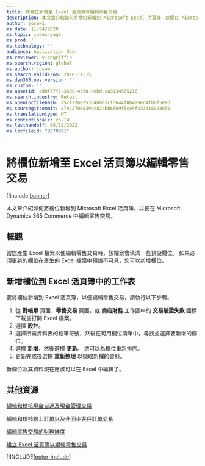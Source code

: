 ```yaml
---
title: 將欄位新增至 Excel 活頁簿以編輯零售交易
description: 本文章介紹如何將欄位新增到 Microsoft Excel 活頁簿，以便在 Microsoft Dynamics 365 Commerce 中編輯零售交易。
author: josaw1
ms.date: 11/04/2020
ms.topic: index-page
ms.prod: ''
ms.technology: ''
audience: Application User
ms.reviewer: v-chgriffin
ms.search.region: global
ms.author: josaw
ms.search.validFrom: 2018-11-15
ms.dyn365.ops.version: ''
ms.custom: ''
ms.assetid: ed0f77f7-3609-4330-bebd-ca3134575216
ms.search.industry: Retail
ms.openlocfilehash: a5cf726e25364b883cfd644f064a9ed4fb6f509d
ms.sourcegitcommit: 87e727005399c82cbb6509f5ce9fb33d18928d30
ms.translationtype: HT
ms.contentlocale: zh-TW
ms.lasthandoff: 08/12/2022
ms.locfileid: "9270391"
---
```

# <a name="add-fields-to-an-excel-workbook-to-edit-retail-transactions"></a>將欄位新增至 Excel 活頁簿以編輯零售交易

[!include [banner](../includes/banner.md)]

本文章介紹如何將欄位新增到 Microsoft Excel 活頁簿，以便在 Microsoft Dynamics 365 Commerce 中編輯零售交易。

## <a name="overview"></a>概觀

當您產生 Excel 檔案以便編輯零售交易時，該檔案會填滿一些預設欄位。 如果必須更新的欄位在產生的 Excel 檔案中預設不可見，您可以新增欄位。

## <a name="add-fields-to-a-worksheet-in-an-excel-workbook"></a>新增欄位到 Excel 活頁簿中的工作表

要將欄位新增到 Excel 活頁簿，以便編輯零售交易，請執行以下步驟。

1. 從 **對帳單** 頁面、**零售交易** 頁面，或 **商店財務** 工作區中的 **交易驗證失敗** 圖標下載並打開 Excel 檔案。
1. 選擇 **設計**。
1. 選擇所需資料表的鉛筆符號，然後在可用欄位清單中，尋找並選擇要新增的欄位。
1. 選擇 **新增**，然後選擇 **更新**。 您可以為欄位重新排序。
1. 更新完成後選擇 **重新整理** 以擷取新欄的資料。

新欄位及其資料現在應該可以在 Excel 中編輯了。

## <a name="additional-resources"></a>其他資源

[編輯和稽核現金自運及現金管理交易](edit-cash-trans.md)

[編輯和稽核線上訂單以及非同步客戶訂單交易](edit-order-trans.md)

[編輯零售交易的財務維度](edit-financial-dim.md)

[建立 Excel 活頁簿以編輯零售交易](create-excel-edit.md)


[!INCLUDE[footer-include](../includes/footer-banner.md)]
